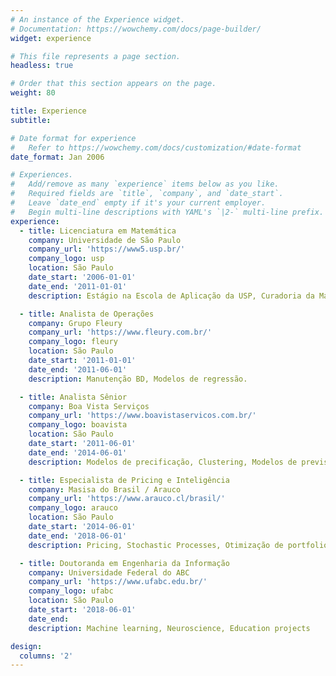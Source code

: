 ```yaml
---
# An instance of the Experience widget.
# Documentation: https://wowchemy.com/docs/page-builder/
widget: experience

# This file represents a page section.
headless: true

# Order that this section appears on the page.
weight: 80

title: Experience
subtitle:

# Date format for experience
#   Refer to https://wowchemy.com/docs/customization/#date-format
date_format: Jan 2006

# Experiences.
#   Add/remove as many `experience` items below as you like.
#   Required fields are `title`, `company`, and `date_start`.
#   Leave `date_end` empty if it's your current employer.
#   Begin multi-line descriptions with YAML's `|2-` multi-line prefix.
experience:
  - title: Licenciatura em Matemática
    company: Universidade de São Paulo
    company_url: 'https://www5.usp.br/'
    company_logo: usp
    location: São Paulo
    date_start: '2006-01-01'
    date_end: '2011-01-01'
    description: Estágio na Escola de Aplicação da USP, Curadoria da Matemateca.

  - title: Analista de Operações
    company: Grupo Fleury
    company_url: 'https://www.fleury.com.br/'
    company_logo: fleury
    location: São Paulo
    date_start: '2011-01-01'
    date_end: '2011-06-01'
    description: Manutenção BD, Modelos de regressão.

  - title: Analista Sênior
    company: Boa Vista Serviços
    company_url: 'https://www.boavistaservicos.com.br/'
    company_logo: boavista
    location: São Paulo
    date_start: '2011-06-01'
    date_end: '2014-06-01'
    description: Modelos de precificação, Clustering, Modelos de previsão de churn

  - title: Especialista de Pricing e Inteligência
    company: Masisa do Brasil / Arauco
    company_url: 'https://www.arauco.cl/brasil/'
    company_logo: arauco
    location: São Paulo
    date_start: '2014-06-01'
    date_end: '2018-06-01'
    description: Pricing, Stochastic Processes, Otimização de portfolio, Previsão de mercado

  - title: Doutoranda em Engenharia da Informação
    company: Universidade Federal do ABC
    company_url: 'https://www.ufabc.edu.br/'
    company_logo: ufabc
    location: São Paulo
    date_start: '2018-06-01'
    date_end:
    description: Machine learning, Neuroscience, Education projects

design:
  columns: '2'
---
```

